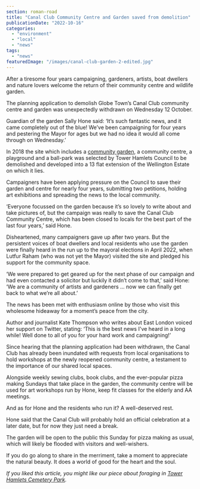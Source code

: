 ```yaml
---
section: roman-road
title: "Canal Club Community Centre and Garden saved from demolition"
publicationDate: "2022-10-16"
categories: 
  - "environment"
  - "local"
  - "news"
tags: 
  - "news"
featuredImage: "/images/canal-club-garden-2-edited.jpg"
---
```


After a tiresome four years campaigning, gardeners, artists, boat dwellers and nature lovers welcome the return of their community centre and wildlife garden.

The planning application to demolish Globe Town’s Canal Club community centre and garden was unexpectedly withdrawn on Wednesday 12 October. 

Guardian of the garden Sally Hone said: ‘It’s such fantastic news, and it came completely out of the blue! We’ve been campaigning for four years and pestering the Mayor for ages but we had no idea it would all come through on Wednesday.’

In 2018 the site which includes a [community garden](https://romanroadlondon.com/canal-club-community-garden/), a community centre, a playground and a ball-park was selected by Tower Hamlets Council to be demolished and developed into a 13 flat extension of the Wellington Estate on which it lies. 

Campaigners have been applying pressure on the Council to save their garden and centre for nearly four years, submitting two petitions, holding art exhibitions and spreading the news to the local community. 

‘Everyone focussed on the garden because it’s so lovely to write about and take pictures of, but the campaign was really to save the Canal Club Community Centre, which has been closed to locals for the best part of the last four years,’ said Hone. 

Disheartened, many campaigners gave up after two years. But the persistent voices of boat dwellers and local residents who use the garden were finally heard in the run up to the mayoral elections in April 2022, when Lutfur Raham (who was not yet the Mayor) visited the site and pledged his support for the community space. 

‘We were prepared to get geared up for the next phase of our campaign and had even contacted a solicitor but luckily it didn’t come to that,’ said Hone: ‘We are a community of artists and gardeners … now we can finally get back to what we’re all about.’

The news has been met with enthusiasm online by those who visit this wholesome hideaway for a moment’s peace from the city. 

Author and journalist Kate Thompson who writes about East London voiced her support on Twitter, stating: ‘This is the best news I've heard in a long while! Well done to all of you for your hard work and campaigning!’ 

Since hearing that the planning application had been withdrawn, the Canal Club has already been inundated with requests from local organisations to hold workshops at the newly reopened community centre, a testament to the importance of our shared local spaces. 

Alongside weekly sewing clubs, book clubs, and the ever-popular pizza making Sundays that take place in the garden, the community centre will be used for art workshops run by Hone, keep fit classes for the elderly and AA meetings. 

And as for Hone and the residents who run it? A well-deserved rest. 

Hone said that the Canal Club will probably hold an official celebration at a later date, but for now they just need a break. 

The garden will be open to the public this Sunday for pizza making as usual, which will likely be flooded with visitors and well-wishers. 

If you do go along to share in the merriment, take a moment to appreciate the natural beauty. It does a world of good for the heart and the soul.  

_If you liked this article, you might like our piece about foraging in_ [_Tower Hamlets Cemetery Park_](https://romanroadlondon.com/foraging-tower-hamlets-cemetery-park-bow/)_._ 


